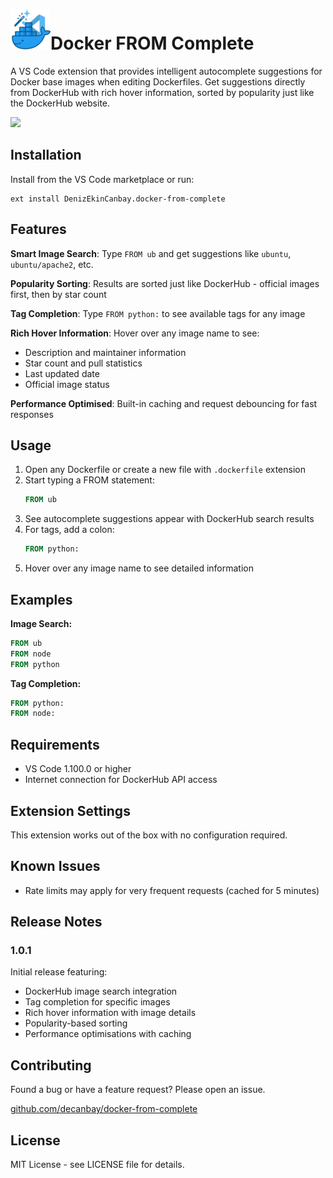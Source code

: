 # ![icon](assets/icon.resized.png)Docker FROM Complete

A VS Code extension that provides intelligent autocomplete suggestions for Docker base images when editing Dockerfiles. Get suggestions directly from DockerHub with rich hover information, sorted by popularity just like the DockerHub website.

![](assets/Demo.gif)

## Installation

Install from the VS Code marketplace or run:

```
ext install DenizEkinCanbay.docker-from-complete
```

## Features

**Smart Image Search**: Type `FROM ub` and get suggestions like `ubuntu`, `ubuntu/apache2`, etc.

**Popularity Sorting**: Results are sorted just like DockerHub - official images first, then by star count

**Tag Completion**: Type `FROM python:` to see available tags for any image

**Rich Hover Information**: Hover over any image name to see:

- Description and maintainer information
- Star count and pull statistics
- Last updated date
- Official image status

**Performance Optimised**: Built-in caching and request debouncing for fast responses

## Usage

1. Open any Dockerfile or create a new file with `.dockerfile` extension
2. Start typing a FROM statement:
   ```dockerfile
   FROM ub
   ```
3. See autocomplete suggestions appear with DockerHub search results
4. For tags, add a colon:
   ```dockerfile
   FROM python:
   ```
5. Hover over any image name to see detailed information

## Examples

**Image Search:**

```dockerfile
FROM ub  
FROM node  
FROM python  
```

**Tag Completion:**

```dockerfile
FROM python:   
FROM node:   
```

## Requirements

- VS Code 1.100.0 or higher
- Internet connection for DockerHub API access

## Extension Settings

This extension works out of the box with no configuration required.

## Known Issues

- Rate limits may apply for very frequent requests (cached for 5 minutes)

## Release Notes

### 1.0.1

Initial release featuring:

- DockerHub image search integration
- Tag completion for specific images
- Rich hover information with image details
- Popularity-based sorting
- Performance optimisations with caching

## Contributing

Found a bug or have a feature request? Please open an issue.

[github.com/decanbay/docker-from-complete](https://github.com/decanbay/docker-from-complete)

## License

MIT License - see LICENSE file for details.
